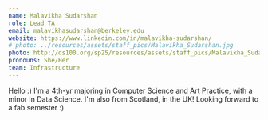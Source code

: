 ```yaml
---
name: Malavikha Sudarshan
role: Lead TA
email: malavikhasudarshan@berkeley.edu 
website: https://www.linkedin.com/in/malavikha-sudarshan/ 
# photo: ../resources/assets/staff_pics/Malavikha_Sudarshan.jpg
photo: http://ds100.org/sp25/resources/assets/staff_pics/Malavikha_Sudarshan.jpg
pronouns: She/Her
team: Infrastructure
---
```

Hello :) I'm a 4th-yr majoring in Computer Science and Art Practice, with a minor in Data Science. I'm also from Scotland, in the UK! Looking forward to a fab semester :)